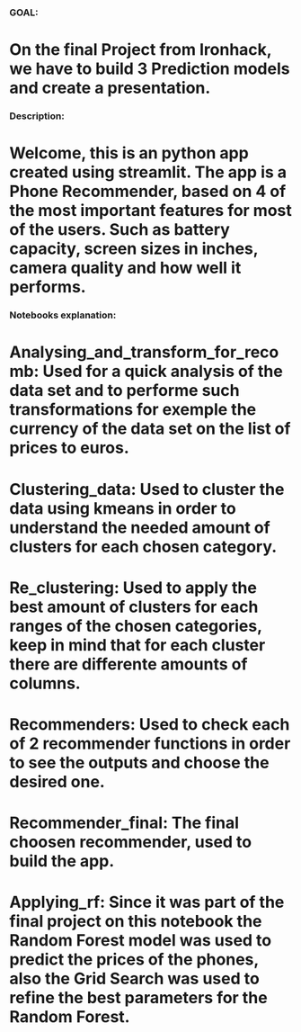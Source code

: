 ### GOAL:

# On the final Project from Ironhack, we have to build 3 Prediction models and create a presentation.

### Description:

# Welcome, this is an python app created using streamlit. The app is a Phone Recommender, based on 4 of the most important features for most of the users. Such as battery capacity, screen sizes in inches, camera quality and how well it performs. 

### Notebooks explanation:

# Analysing_and_transform_for_recomb: Used for a quick analysis of the data set and to performe such transformations for exemple the currency of the data set on the list of prices to euros.

# Clustering_data: Used to cluster the data using kmeans in order to understand the needed amount of clusters for each chosen category.

# Re_clustering: Used to apply the best amount of clusters for each ranges of the chosen categories, keep in mind that for each cluster there are differente amounts of columns.

# Recommenders: Used to check each of 2 recommender functions in order to see the outputs and choose the desired one.

# Recommender_final: The final choosen recommender, used to build the app.

# Applying_rf: Since it was part of the final project on this notebook the Random Forest model was used to predict the prices of the phones, also the Grid Search was used to refine the best parameters for the Random Forest.

